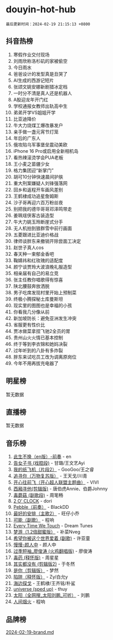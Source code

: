 # douyin-hot-hub

`最后更新时间：2024-02-19 21:15:13 +0800`

## 抖音热榜

1. 寒假作业交付现场
1. 刘雨欣称洛杉矶的家被偷空
1. 今日雨水
1. 爸爸设计的发型真是丑哭了
1. AI生成的西游记短片
1. 张颂文姚安娜新剧猎冰定档
1. 一时分不清是真人还是机器人
1. A股迎龙年开门红
1. 学校通报女教师出轨高中生
1. 弟弟开学VS姐姐开学
1. 比亚迪降价
1. 牛大力烧煤工爆改暴发户
1. 亲手做一盏元宵节灯笼
1. 年后的广东人
1. 俄攻陷乌军事堡垒震动美欧
1. iPhone 16 Pro或启用全新相机岛
1. 看热辣滚烫学会PUA老板
1. 王小麦之苗疆少女
1. 格力集团迎“新掌门”
1. 胡可10分钟快速晨间护肤
1. 重大刑案嫌疑人刘锋强落网
1. 回乡和返程开车画风差别
1. 王鹤棣成功追星詹姆斯
1. 沙子哥再迎六百万粉丝夜
1. 别把我的德华哥哥邓泽鸣带走
1. 姜珮瑶侠客古装造型
1. 牛大力姚玉玲断崖式分手
1. 无人机拍到狼群雪中前行画面
1. 五菱跟进比亚迪价格战
1. 律师谈胖东来撤销开除尝面工决定
1. 赵世子真人cos
1. 春天种一束郁金香吧
1. 鞠婧祎和红玫瑰的适配度
1. 颜宁谈贾玲大波浪晚礼服造型
1. 相亲届有自己的易立竞
1. 张主任教你唱歌得有惊喜
1. 陕北腰鼓奔放洒脱
1. 男子吃席发现村里开始上预制菜
1. 终极小腾探秘土库曼斯坦
1. 现实里的图图也是幸福的小孩
1. 你看我几分像从前
1. 新加坡防长：避免亚洲发生冲突
1. 省服更有性价比
1. 贾冰做菜拿捏飞驰2全员的胃
1. 贵州山火火情已基本控制
1. 终于等到李衣锦和她妈决裂
1. 过年听到的八卦有多炸裂
1. 胖东来试吃员工改为调离原岗位
1. 今年不用再拔充电器了

## 明星榜

暂无数据

## 直播榜

暂无数据

## 音乐榜

1. [此生不换（en版）-前奏](https://sf3-cdn-tos.douyinstatic.com/obj/tos-cn-ve-2774/oMDvUGwhKrKYDEqXiMYEwxZqBWIJFA92CiLAO) - en
1. [告女子书 (戏腔段)](https://sf5-hl-cdn-tos.douyinstatic.com/obj/tos-cn-ve-2774/osCCzFxWgstBDi92ZfBB4ht7gQENBmQMAl0eI6) - 甘璐/王文艺Ayi
1. [我的纸飞机（片段2）](https://sf6-cdn-tos.douyinstatic.com/obj/tos-cn-ve-2774/oM2ZrKcg2CD5AeRB2gkeXOFB1IxAGJdZPazYHf) - GooGoo/王之睿
1. [追寻你（万物复苏版）](https://sf6-cdn-tos.douyinstatic.com/obj/tos-cn-ve-2774/oYeAZJsbjIDit9APmBg8u6uDUQnHmoCf3gbo74) - 王天戈/川青
1. [开心往前飞（开心超人联盟主题曲）](https://sf5-hl-cdn-tos.douyinstatic.com/obj/tos-cn-ve-2774/9d8fb7c82cf1421fb93a9fe925275e0a) - VIVI
1. [西厢寻他(剪辑版)](https://sf6-cdn-tos.douyinstatic.com/obj/tos-cn-ve-2774/oUsAVfAQKlRNxEv5qxvIB8o5qmIWUcXbzJKJhw) - 唐伯虎Annie、伯爵Johnny
1. [毒蘑菇 (副歌段)](https://sf6-cdn-tos.douyinstatic.com/obj/tos-cn-ve-2774/ocDEUsfdLjxnlFXtfogBCiQCEqYB7QZgZ8VViM) - 周笔畅
1. [2 O' CLOCK](https://sf5-hl-cdn-tos.douyinstatic.com/obj/tos-cn-ve-2774/oIUBICeqlYQHTigCBOnCMlwBZJkgiBjt1oDfbg) - dori
1. [Pebble（前奏）](https://sf6-cdn-tos.douyinstatic.com/obj/tos-cn-ve-2774/5e6913036e674b34b92df6abd1361f00) - BlackDD
1. [最好的安排（主歌2）](https://sf5-hl-cdn-tos.douyinstatic.com/obj/tos-cn-ve-2774/oMMZX1DuHpMwgoDztBmZswgQnbCeeANZxBHkFY) - 旺仔小乔
1. [可能（副歌）](https://sf5-hl-cdn-tos.douyinstatic.com/obj/tos-cn-ve-2774/cde1731888894259b333569393c2fb51) - 程响
1. [Every Time We Touch](https://sf5-hl-cdn-tos.douyinstatic.com/obj/tos-cn-ve-2774/ogN6lUKQeBBfEVhIOMikG1CcJjugxk1tztZyhP) - Dream Tunes
1. [梦游（1.2倍甜蜜版）](https://sf5-hl-cdn-tos.douyinstatic.com/obj/tos-cn-ve-2774/o4gyAUm8hwufoEABmwVIiQtHsFuGzAEEWtNMzo) - 补菜Nveg
1. [希望你被这个世界爱着 (副歌)](https://sf6-cdn-tos.douyinstatic.com/obj/tos-cn-ve-2774/oUHCmWQfZlE3QQBKBeD8rCFLpJzPgCpImhsxMt) - 许亚童
1. [慢慢-颜人中](https://sf3-cdn-tos.douyinstatic.com/obj/tos-cn-ve-2774/ocjHNfBXdBxQNC8ZGAeoLMFTUgtBg8bkExunDC) - 颜人中
1. [过季短袖_廖俊涛 (火鸡翻唱版)](https://sf5-hl-cdn-tos.douyinstatic.com/obj/tos-cn-ve-2774/ogQVJl0tRBKxQgZji7YClFEBrVDeHpPTWfCZbQ) - 廖俊涛
1. [毒药 (释怀版)](https://sf3-cdn-tos.douyinstatic.com/obj/tos-cn-ve-2774/oYILMEAzspdZBIzy4frJNB8ZHPHWAhiwowd4Ad) - 周星星
1. [其实都没有 (剪辑版2)](https://sf3-cdn-tos.douyinstatic.com/obj/tos-cn-ve-2774/oEBNQenHZtBhxYjGgUDQk0BCHTigQafgFlbQ7k) - 于冬然
1. [是你（剪辑版）](https://sf3-cdn-tos.douyinstatic.com/obj/tos-cn-ve-2774/46019dae783c4c969944217fe1cfafc4) - 梦然
1. [陷阱（释怀版）](https://sf6-cdn-tos.douyinstatic.com/obj/tos-cn-ve-2774/oE8C21LeZrzKLDFfQYgMzx4GAIHageG5IzayY7) - Zy/白允y
1. [海边探戈](https://sf3-cdn-tos.douyinstatic.com/obj/tos-cn-ve-2774/os9gE0VQCGqt6VQkZDyBBYvfSDY0QFe3vVmubn) - 王鹤棣/王齐铭/朴鲨
1. [universe (sped up)](https://sf5-hl-cdn-tos.douyinstatic.com/obj/tos-cn-ve-2774/oIQnurQLDCsdYeegkM4CKuVb23MZBXtX6QB8bv) - thuy
1. [太阳（全网搜_太阳刘鹏_可听）](https://sf3-cdn-tos.douyinstatic.com/obj/tos-cn-ve-2774/ogWbyIQnlBFImVbeDocRdCIYtBHlbJXgfZMvgz) - 刘鹏
1. [人间烟火](https://sf5-hl-cdn-tos.douyinstatic.com/obj/tos-cn-ve-2774/947983139f35446684610238bba8e7a9) - 程响

## 品牌榜

[2024-02-19-brand.md](2024-02-19-brand.md)
